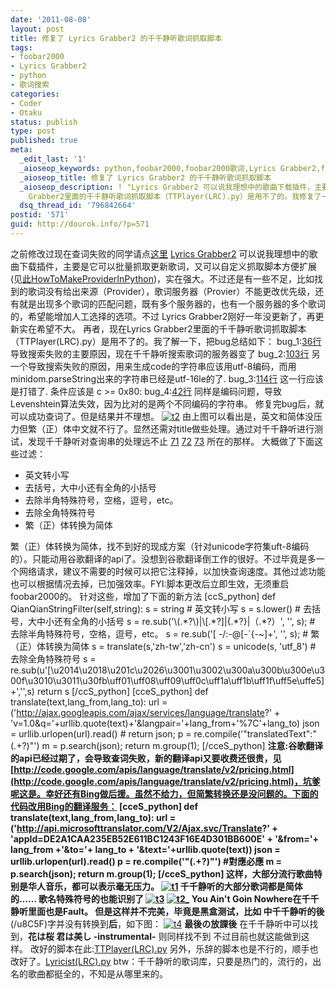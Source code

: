 ```yaml
---
date: '2011-08-08'
layout: post
title: 修复了 Lyrics Grabber2 的千千静听歌词抓取脚本
tags:
- foobar2000
- Lyrics Grabber2
- python
- 歌词搜索
categories:
- Coder
- Otaku
status: publish
type: post
published: true
meta:
  _edit_last: '1'
  _aioseop_keywords: python,foobar2000,foobar2000歌词,Lyrics Grabber2,foobar2000千千静听,千千静听,谷歌翻译api
  _aioseop_title: 修复了 Lyrics Grabber2 的千千静听歌词抓取脚本
  _aioseop_description: ! "Lyrics Grabber2 可以说我理想中的歌曲下载插件，主要是它可以批量抓取更新歌词，又可以自定义抓取脚本方便扩展，实在强大。\r\nLyrics
    Grabber2里面的千千静听歌词抓取脚本（TTPlayer(LRC).py）是用不了的。我修复了一下"
  dsq_thread_id: '796842664'
postid: '571'
guid: http://dourok.info/?p=571
---
```

之前修改过现在查词失败的同学请点[这里](#attention) [Lyrics
Grabber2](http://code.google.com/p/lyricsgrabber2/)
可以说我理想中的歌曲下载插件，主要是它可以批量抓取更新歌词，又可以自定义抓取脚本方便扩展(见[此HowToMakeProviderInPython](http://code.google.com/p/lyricsgrabber/wiki/HowToMakeProviderInPython))，实在强大。不过还是有一些不足，比如找到的歌词没有给出来源（Provider），歌词服务器（Provier）不能更改优先级，还有就是出现多个歌词的匹配问题，既有多个服务器的，也有一个服务器的多个歌词的，希望能增加人工选择的选项。不过 Lyrics
Grabber2刚好一年没更新了，再更新实在希望不大。 再者，现在Lyrics
Grabber2里面的千千静听歌词抓取脚本（TTPlayer(LRC).py）是用不了的。我了解一下，把bug总结如下：
bug\_1:[36行](http://code.google.com/p/lyricsgrabber2/source/browse/trunk/foo_lyricsgrabber2/dist/pygrabber/scripts/TTPlayer(LRC).py#36)
导致搜索失败的主要原因，现在千千静听搜索歌词的服务器变了
bug\_2:[103行](http://code.google.com/p/lyricsgrabber2/source/browse/trunk/foo_lyricsgrabber2/dist/pygrabber/scripts/TTPlayer(LRC).py#103)
另一个导致搜索失败的原因，用来生成code的字符串应该用utf-8编码，而用minidom.parseString出来的字符串已经是utf-16le的了.
bug\_3:[114行](http://code.google.com/p/lyricsgrabber2/source/browse/trunk/foo_lyricsgrabber2/dist/pygrabber/scripts/TTPlayer(LRC).py#144)
这一行应该是打错了. 条件应该是 c \>= 0x80:
bug\_4:[42行](http://code.google.com/p/lyricsgrabber2/source/browse/trunk/foo_lyricsgrabber2/dist/pygrabber/scripts/TTPlayer(LRC).py#42)
同样是编码问题，导致Levenshtein算法失效，因为比对的是两个不同编码的字符串。
修复完bug后，就可以成功查词了。但是结果并不理想。
[![](http://dourok.info/wp-content/uploads/2011/08/t2.png "t2")](http://dourok.info/wp-content/uploads/2011/08/t2.png)
由上图可以看出是，英文和简体没压力但繁（正）体中文就不行了。显然还需对title做些处理。通过对千千静听进行测试，发现千千静听对查询串的处理远不止
[71](http://code.google.com/p/lyricsgrabber2/source/browse/trunk/foo_lyricsgrabber2/dist/pygrabber/scripts/TTPlayer(LRC).py#71)
[72](http://code.google.com/p/lyricsgrabber2/source/browse/trunk/foo_lyricsgrabber2/dist/pygrabber/scripts/TTPlayer(LRC).py#72)
[73](http://code.google.com/p/lyricsgrabber2/source/browse/trunk/foo_lyricsgrabber2/dist/pygrabber/scripts/TTPlayer(LRC).py#73)
所在的那样。 大概做了下面这些过滤：

-   英文转小写
-   去括号，大中小还有全角的小括号
-   去除半角特殊符号，空格，逗号，etc。
-   去除全角特殊符号
-   繁（正）体转换为简体

繁（正）体转换为简体，找不到好的现成方案（针对unicode字符集uft-8编码的）。只能动用谷歌翻译的api了。没想到谷歌翻译倒工作的很好。不过毕竟是多一个网络请求，建议不需要的时候可以把它注释掉，以加快查询速度。其他过滤功能也可以根据情况去掉，已加强效率。FYI:脚本更改后立即生效，无须重启foobar2000的。
针对这些，增加了下面的新方法 [ccS\_python] def
QianQianStringFilter(self,string): s = string \# 英文转小写 s =
s.lower() \# 去括号，大中小还有全角的小括号 s =
re.sub('\\(.\*?\\)|\\[.\*?]|{.\*?}|（.\*?）', '', s); \#
去除半角特殊符号，空格，逗号，etc。 s = re.sub('[ -/:-@[-\`{-\~]+', '', s);
\# 繁（正）体转换为简体 s = translate(s,'zh-tw','zh-cn') s = unicode(s,
'utf\_8') \# 去除全角特殊符号 s =
re.sub(u'[\\u2014\\u2018\\u201c\\u2026\\u3001\\u3002\\u300a\\u300b\\u300e\\u300f\\u3010\\u3011\\u30fb\\uff01\\uff08\\uff09\\uff0c\\uff1a\\uff1b\\uff1f\\uff5e\\uffe5]+','',s)
return s [/ccS\_python] [cceS\_python] def
translate(text,lang\_from,lang\_to): url =
('http://ajax.googleapis.com/ajax/services/language/translate?' +
'v=1.0&q='+urllib.quote(text)+'&langpair='+lang\_from+'%7C'+lang\_to)
json = urllib.urlopen(url).read() \# return json; p =
re.compile('"translatedText":"(.+?)"') m = p.search(json); return
m.group(1); [/cceS\_python]
**注意:**谷歌翻译的api已经过期了，会导致查词失败，新的翻译api又要收费还很贵，见[http://code.google.com/apis/language/translate/v2/pricing.html](http://code.google.com/apis/language/translate/v2/pricing.html)，坑爹呢这是。幸好还有Bing做后援。虽然不给力，但简繁转换还是没问题的。下面的代码改用Bing的翻译服务：
[cceS\_python] def translate(text,lang\_from,lang\_to): url =
('http://api.microsofttranslator.com/V2/Ajax.svc/Translate?' +
'appId=DE2A1CAA235EB52E611BC1243F16E4D301BB600E' + '&from='+ lang\_from
+'&to='+ lang\_to + '&text='+urllib.quote(text)) json =
urllib.urlopen(url).read() p = re.compile('"(.+?)"') \#對應必應 m =
p.search(json); return m.group(1); [/cceS\_python]
这样，大部分流行歌曲特别是华人音乐，都可以表示毫无压力。
[![](http://dourok.info/wp-content/uploads/2011/08/t1.png "t1")](http://dourok.info/wp-content/uploads/2011/08/t1.png)
千千静听的大部分歌词都是简体的…… 歌名特殊符号的也能识别了
[![](http://dourok.info/wp-content/uploads/2011/08/t3.png "t3")](http://dourok.info/wp-content/uploads/2011/08/t3.png)
[![](http://dourok.info/wp-content/uploads/2011/08/t2_.png "t2_")](http://dourok.info/wp-content/uploads/2011/08/t2_.png)
You Ain't Goin Nowhere在千千静听里面也是Fault。
但是这样并不完美，毕竟是黑盒测试，比如
中千千静听的**後**(/u8C5F)字并没有转换到**后**，如下图：
[![](http://dourok.info/wp-content/uploads/2011/08/t4.png "t4")](http://dourok.info/wp-content/uploads/2011/08/t4.png)
**最後の放課後** 在千千静听中可以找到，**花は桜 君は美し
-instrumental-** 则同样找不到 不过目前也就这能做到这样。
改好的脚本在此:[TTPlayer(LRC).py](http://code.dourok.info/python/foo_lyricsgrabber2_scripts/TTPlayer(LRC).py)
另外，乐辞的脚本也是不行的，顺手也改好了。[Lyricist(LRC).py](http://code.dourok.info/python/foo_lyricsgrabber2_scripts/Lyricist(LRC).py "Lyricist(LRC).py")
btw：千千静听的歌词库，只要是热门的，流行的，出名的歌曲都挺全的，不知是从哪里来的。
 

